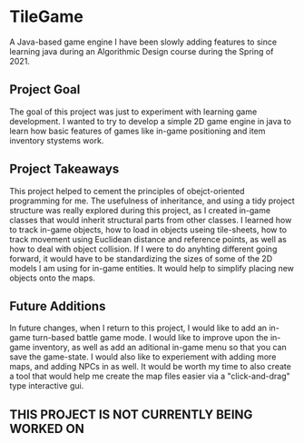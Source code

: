 # TileGame
A Java-based game engine I have been slowly adding features to since learning java during an Algorithmic Design course during the Spring of 2021.

## Project Goal
The goal of this project was just to experiment with learning game development. I wanted to try to develop a simple 2D game engine in java to learn how basic features of games like in-game positioning and item inventory stystems work. 

## Project Takeaways
This project helped to cement the principles of obejct-oriented programming for me. The usefulness of inheritance, and using a tidy project structure was really explored during this project, as I created in-game classes that would inherit structural parts from other classes. I learned how to track in-game objects, how to load in objects useing tile-sheets, how to track movement using Euclidean distance and reference points, as well as how to deal with object collision. If I were to do anyhting different going forward, it would have to be standardizing the sizes of some of the  2D models I am using for in-game entities. It would help to simplify placing new objects onto the maps.

## Future Additions
In future changes, when I return to this project, I would like to add an in-game turn-based battle game mode. I would like to improve upon the in-game inventory, as well as add an aditional in-game menu so that you can save the game-state. I would also like to experiement with adding more maps, and adding NPCs in as well. It would be worth my time to also create a tool that would help me create the map files easier via a "click-and-drag" type interactive gui.

## THIS PROJECT IS NOT CURRENTLY BEING WORKED ON
